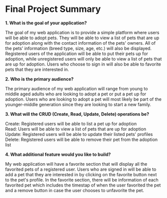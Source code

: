 # Final Project Summary
**1. What is the goal of your application?**

The goal of my web application is to provide a simple platform where users will be able to adopt pets. They will be able to view a list of pets that are up for adoption along with the contact information of the pets' owners. All of the pets' information (breed type, size, age, etc.) will also be displayed. Registered users of the application will be able to put their pets up for adoption, while unregistered users will only be able to view a list of pets that are up for adoption. Users who choose to sign in will also be able to favorite pets that they are interested in. 

**2. Who is the primary audience?**

The primary audience of my web application will range from young to middle aged adults who are looking to adopt a pet or put a pet up for adoption. Users who are looking to adopt a pet will most likely be part of the younger-middle generation since they are looking to start a new family. 

**3. What will the CRUD (Create, Read, Update, Delete) operations be?**

Create: Registered users will be able to list a pet up for adoption  
Read: Users will be able to view a list of pets that are up for adoption  
Update: Registered users will be able to update their listed pets' profiles  
Delete: Registered users will be able to remove their pet from the adoption list

**4. What additional feature would you like to build?**

My web application will have a favorite section that will display all the favorited pets of a registered user. Users who are signed in will be able to add a pet that they are interested in by clicking on the favorite button next to the pet's profile. In the favorite section, there will be information of each favorited pet which includes the timestap of when the user favorited the pet and a remove button in case the user chooses to unfavorite the pet. 
